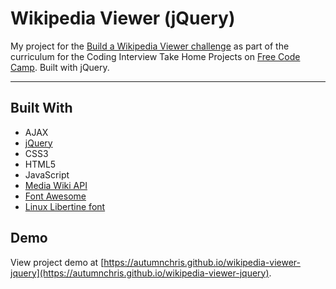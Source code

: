 # Wikipedia Viewer (jQuery)

My project for the [Build a Wikipedia Viewer challenge](https://learn.freecodecamp.org/coding-interview-prep/take-home-projects/build-a-wikipedia-viewer) as part of the curriculum for the Coding Interview Take Home Projects on [Free Code Camp](https://www.freecodecamp.org). Built with jQuery.

---

## Built With
* AJAX
* [jQuery](https://jquery.com)
* CSS3
* HTML5
* JavaScript
* [Media Wiki API](https://www.mediawiki.org/wiki/API:Main_page)
* [Font Awesome](https://fontawesome.com)
* [Linux Libertine font](http://www.dafont.com/linux-libertine.font)

## Demo

View project demo at [https://autumnchris.github.io/wikipedia-viewer-jquery](https://autumnchris.github.io/wikipedia-viewer-jquery).
